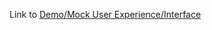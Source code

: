 Link to [Demo/Mock User Experience/Interface](https://www.figma.com/proto/hxxrSa1rG0hIFsQuPgCwcb/Rateflix?node-id=601-11&t=uCJIxZboo6jyc16j-1)

